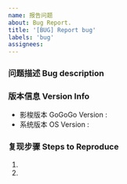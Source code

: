 ```yaml
---
name: 报告问题
about: Bug Report.
title: '[BUG] Report bug'
labels: 'bug'
assignees:
---
```


<!-- ⚠️⚠️ 不要删除这些注释 ⚠️⚠️ -->
<!-- ⚠️⚠️ Do Not Delete This! bug_report_template ⚠️⚠️ -->
<!-- 请先搜索有无同类问题，避免报告重复问题 -->
<!-- Please search existing issues to avoid creating duplicates. -->

### 问题描述 Bug description



<!-- 请在上方详细地描述问题。 -->
<!-- Please describe the bug in detail above. -->

### 版本信息 Version Info

- 影梭版本 GoGoGo Version : 
- 系统版本 OS Version : 

<!-- 请在上方描述出问题的影梭版本及使用的系统版本。 -->
<!-- Please describe version of GoGoGo and used OS above. -->

### 复现步骤 Steps to Reproduce

1. 
2. 



<!-- 请在上方描述如何复现该问题。-->
<!-- Please describe how to reproduce the bug. -->

